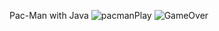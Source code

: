 Pac-Man with Java
![pacmanPlay](https://github.com/emreduzgunoglu/MyFirstProject/assets/140405384/ce3b2125-8b6a-4ba9-8bd3-ae5116057df9)
![GameOver](https://github.com/emreduzgunoglu/MyFirstProject/assets/140405384/246c7cc2-0131-48ec-8b40-d4cd6b4cd720)
